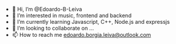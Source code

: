 - 👋 Hi, I’m @Edoardo-B-Leiva
- 👀 I’m interested in music, frontend and backend
- 🌱 I’m currently learning Javascript, C++, Node.js and expressjs
- 💞️ I’m looking to collaborate on ...
- 📫 How to reach me edoardo.borgia.leiva@outlook.com

<!---
Edoardo-B-Leiva/Edoardo-B-Leiva is a ✨ special ✨ repository because its `README.md` (this file) appears on your GitHub profile.
You can click the Preview link to take a look at your changes.
--->
